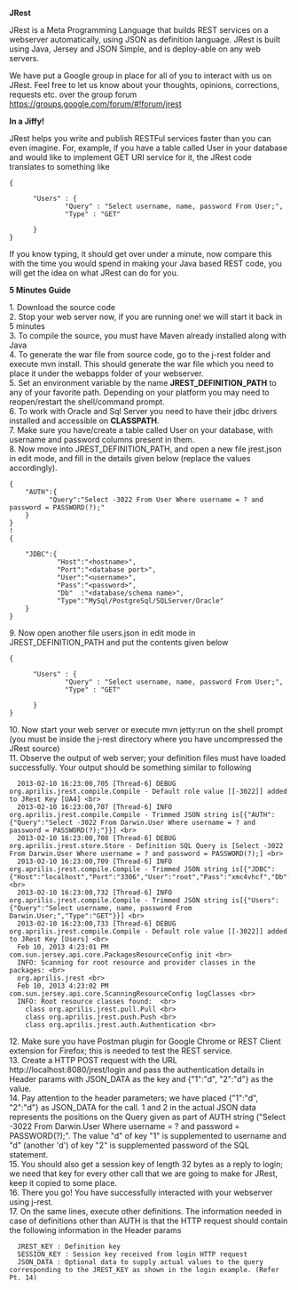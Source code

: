 <b>JRest</b>

  JRest is a Meta Programming Language that builds REST services on a webserver automatically, using JSON as definition language. 
JRest is built using Java, Jersey and JSON Simple, and is deploy-able on any web servers.

We have put a Google group in place for all of you to interact with us on JRest. 
Feel free to let us know about your thoughts, opinions, corrections, requests etc. over the group forum https://groups.google.com/forum/#!forum/jrest

<b>In a Jiffy!</b>

  JRest helps you write and publish RESTFul services faster than you can even imagine. For, example, if you have a table called User in your database and would like to implement GET URI service for it, the JRest code translates to something like

    {
  
          "Users" : {
                  "Query" : "Select username, name, password From User;",
                  "Type" : "GET"
  
          }
    }

If you know typing, it should get over under a minute, now compare this with the time you would spend in making your Java based REST code, you will get the idea on what JRest can do for you.

<b>5 Minutes Guide</b>

<para>
1. Download the source code <br>
2. Stop your web server now, if you are running one! we will start it back in 5 minutes <br>
3. To compile the source, you must have Maven already installed along with Java <br>
4. To generate the war file from source code, go to the j-rest folder and execute mvn install. This should generate the war file which you need to place it under the webapps folder of your webserver. <br>
5. Set an environment variable by the name <b>JREST_DEFINITION_PATH</b> to any of your favorite path. Depending on your platform you may need to reopen/restart the shell/command prompt. <br>
6. To work with Oracle and Sql Server you need to have their jdbc drivers installed and accessible on <b>CLASSPATH</b>. <br>
7. Make sure you have/create a table called User on your database, with username and password columns present in them. <br>
8. Now move into JREST_DEFINITION_PATH, and open a new file jrest.json in edit mode, and fill in the details given below (replace the values accordingly). <br>

    {
        "AUTH":{
              "Query":"Select -3022 From User Where username = ? and password = PASSWORD(?);"
        }
    }
    !
    {
        
        "JDBC":{
                "Host":"<hostname>",
                "Port":"<database port>",
                "User":"<username>",
                "Pass":"<password>",
                "Db"  :"<database/schema name>",
                "Type":"MySql/PostgreSql/SQLServer/Oracle"
        }
    }

<para>
9. Now open another file users.json in edit mode in JREST_DEFINITION_PATH and put the contents given below <br>

    {
  
          "Users" : {
                  "Query" : "Select username, name, password From User;",
                  "Type" : "GET"
  
          }
    }

    
<para> 
10. Now start your web server or execute mvn jetty:run on the shell prompt (you must be inside the j-rest directory where you have uncompressed the JRest source) <br>
11. Observe the output of web server; your definition files must have loaded successfully. Your output should be something similar to following


      2013-02-10 16:23:00,705 [Thread-6] DEBUG org.aprilis.jrest.compile.Compile - Default role value [[-3022]] added to JRest Key [UA4] <br>
      2013-02-10 16:23:00,707 [Thread-6] INFO  org.aprilis.jrest.compile.Compile - Trimmed JSON string is[{"AUTH":{"Query":"Select -3022 From Darwin.User Where username = ? and password = PASSWORD(?);"}}] <br>
      2013-02-10 16:23:00,708 [Thread-6] DEBUG org.aprilis.jrest.store.Store - Definition SQL Query is [Select -3022 From Darwin.User Where username = ? and password = PASSWORD(?);] <br>
      2013-02-10 16:23:00,709 [Thread-6] INFO  org.aprilis.jrest.compile.Compile - Trimmed JSON string is[{"JDBC":{"Host":"localhost","Port":"3306","User":"root","Pass":"xmc4vhcf","Db":"Darwin","Type":"MySql"}}] <br>
      2013-02-10 16:23:00,732 [Thread-6] INFO  org.aprilis.jrest.compile.Compile - Trimmed JSON string is[{"Users":{"Query":"Select username, name, password From Darwin.User;","Type":"GET"}}] <br>
      2013-02-10 16:23:00,733 [Thread-6] DEBUG org.aprilis.jrest.compile.Compile - Default role value [[-3022]] added to JRest Key [Users] <br>
      Feb 10, 2013 4:23:01 PM com.sun.jersey.api.core.PackagesResourceConfig init <br>
      INFO: Scanning for root resource and provider classes in the packages: <br>
      org.aprilis.jrest <br>
      Feb 10, 2013 4:23:02 PM com.sun.jersey.api.core.ScanningResourceConfig logClasses <br>
      INFO: Root resource classes found:  <br>
        class org.aprilis.jrest.pull.Pull <br>
        class org.aprilis.jrest.push.Push <br>
        class org.aprilis.jrest.auth.Authentication <br>

<para>
12. Make sure you have Postman plugin for Google Chrome or REST Client extension for Firefox; this is needed to test the REST service. <br>
13. Create a HTTP POST request with the URL http://localhost:8080/jrest/login and pass the authentication details in Header params with JSON_DATA as the key and {"1":"d", "2":"d"} as the value. <br>
14. Pay attention to the header parameters; we have placed {"1":"d", "2":"d"} as JSON_DATA for the call. 1 and 2 in the actual JSON data represents the positions on the Query given as part of AUTH string ("Select -3022 From Darwin.User Where username = ? and password = PASSWORD(?);". The value "d" of key "1" is supplemented to username and "d" (another 'd') of key "2" is supplemented password of the SQL statement. <br>
15. You should also get a session key of length 32 bytes as a reply to login; we need that key for every other call that we are going to make for JRest, keep it copied to some place.  <br>
16. There you go! You have successfully interacted with your webserver using j-rest.  <br>
17. On the same lines, execute other definitions. The information needed in case of definitions other than AUTH is that the HTTP request should contain the following information in the Header params <br>


      JREST_KEY : Definition key
      SESSION_KEY : Session key received from login HTTP request
      JSON_DATA : Optional data to supply actual values to the query corresponding to the JREST_KEY as shown in the login example. (Refer Pt. 14) 

